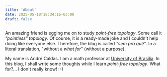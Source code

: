 ```yaml
---
title: 'About'
date: 2025-05-18T18:34:16-03:00
draft: false
---
```


An amazing friend is egging me on to study *point-free topology*.
Some call it *"pointless" topology*.
Of course, it is a ready-made joke and I couldn't help doing like everyone else.
Therefore, the blog is called *"sem pra quê"*.
In a literal translation,
"without a *what for*" (without a purpose).

My name is André Caldas.
I am a math professor at
[University of Brasília](https://mat.unb.br/).
In this blog,
I shall write some thoughts while I learn *point-free topology*.
What for?... I don't really know! :-)

